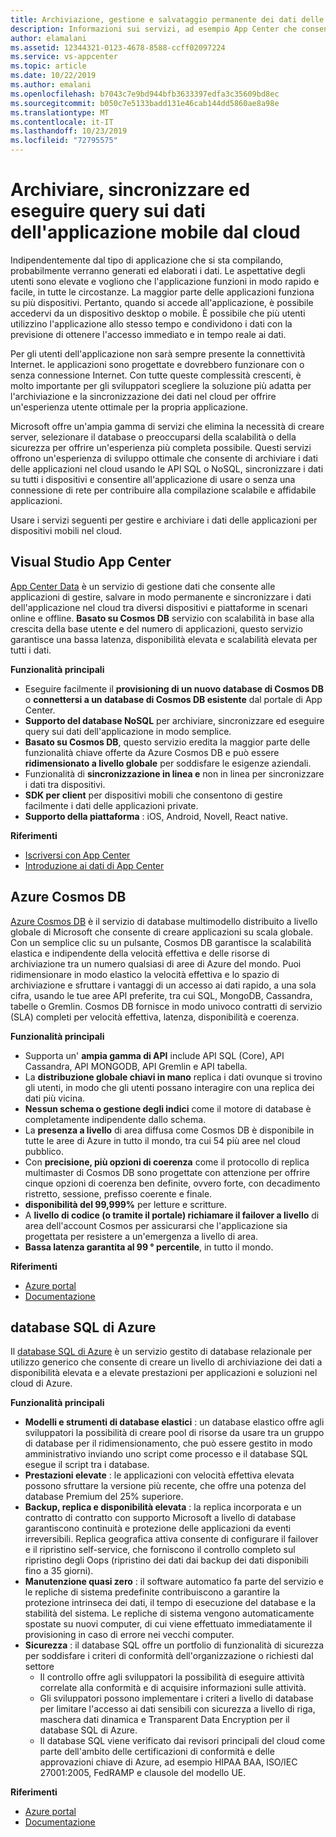 ```yaml
---
title: Archiviazione, gestione e salvataggio permanente dei dati delle applicazioni nel cloud con Visual Studio App Center e i servizi di Azure
description: Informazioni sui servizi, ad esempio App Center che consente di archiviare, gestire e salvare in modo permanente i dati delle applicazioni per dispositivi mobili nel cloud.
author: elamalani
ms.assetid: 12344321-0123-4678-8588-ccff02097224
ms.service: vs-appcenter
ms.topic: article
ms.date: 10/22/2019
ms.author: emalani
ms.openlocfilehash: b7043c7e9bd944bfb3633397edfa3c35609bd8ec
ms.sourcegitcommit: b050c7e5133badd131e46cab144dd5860ae8a98e
ms.translationtype: MT
ms.contentlocale: it-IT
ms.lasthandoff: 10/23/2019
ms.locfileid: "72795575"
---
```

# <a name="store-sync-and-query-mobile-application-data-from-the-cloud"></a>Archiviare, sincronizzare ed eseguire query sui dati dell'applicazione mobile dal cloud
Indipendentemente dal tipo di applicazione che si sta compilando, probabilmente verranno generati ed elaborati i dati. Le aspettative degli utenti sono elevate e vogliono che l'applicazione funzioni in modo rapido e facile, in tutte le circostanze. La maggior parte delle applicazioni funziona su più dispositivi. Pertanto, quando si accede all'applicazione, è possibile accedervi da un dispositivo desktop o mobile. È possibile che più utenti utilizzino l'applicazione allo stesso tempo e condividono i dati con la previsione di ottenere l'accesso immediato e in tempo reale ai dati.

Per gli utenti dell'applicazione non sarà sempre presente la connettività Internet. le applicazioni sono progettate e dovrebbero funzionare con o senza connessione Internet. Con tutte queste complessità crescenti, è molto importante per gli sviluppatori scegliere la soluzione più adatta per l'archiviazione e la sincronizzazione dei dati nel cloud per offrire un'esperienza utente ottimale per la propria applicazione.

Microsoft offre un'ampia gamma di servizi che elimina la necessità di creare server, selezionare il database o preoccuparsi della scalabilità o della sicurezza per offrire un'esperienza più completa possibile. Questi servizi offrono un'esperienza di sviluppo ottimale che consente di archiviare i dati delle applicazioni nel cloud usando le API SQL o NoSQL, sincronizzare i dati su tutti i dispositivi e consentire all'applicazione di usare o senza una connessione di rete per contribuire alla compilazione scalabile e affidabile applicazioni.

Usare i servizi seguenti per gestire e archiviare i dati delle applicazioni per dispositivi mobili nel cloud.

## <a name="visual-studio-app-center"></a>Visual Studio App Center
[App Center Data](/appcenter/data/) è un servizio di gestione dati che consente alle applicazioni di gestire, salvare in modo permanente e sincronizzare i dati dell'applicazione nel cloud tra diversi dispositivi e piattaforme in scenari online e offline. **Basato su Cosmos DB** servizio con scalabilità in base alla crescita della base utente e del numero di applicazioni, questo servizio garantisce una bassa latenza, disponibilità elevata e scalabilità elevata per tutti i dati.

**Funzionalità principali**
- Eseguire facilmente il **provisioning di un nuovo database di Cosmos DB** o **connettersi a un database di Cosmos DB esistente** dal portale di App Center.
- **Supporto del database NoSQL** per archiviare, sincronizzare ed eseguire query sui dati dell'applicazione in modo semplice.
- **Basato su Cosmos DB**, questo servizio eredita la maggior parte delle funzionalità chiave offerte da Azure Cosmos DB e può essere **ridimensionato a livello globale** per soddisfare le esigenze aziendali.
- Funzionalità di **sincronizzazione in linea e** non in linea per sincronizzare i dati tra dispositivi.
- **SDK per client** per dispositivi mobili che consentono di gestire facilmente i dati delle applicazioni private.
- **Supporto della piattaforma** : iOS, Android, Novell, React native.

**Riferimenti**
- [Iscriversi con App Center](https://appcenter.ms/signup?utm_source=Mobile%20Development%20Docs&utm_medium=Azure&utm_campaign=New%20azure%20docs)
- [Introduzione ai dati di App Center](/appcenter/data/getting-started)

## <a name="azure-cosmos-db"></a>Azure Cosmos DB
[Azure Cosmos DB](https://azure.microsoft.com/services/cosmos-db/) è il servizio di database multimodello distribuito a livello globale di Microsoft che consente di creare applicazioni su scala globale. Con un semplice clic su un pulsante, Cosmos DB garantisce la scalabilità elastica e indipendente della velocità effettiva e delle risorse di archiviazione tra un numero qualsiasi di aree di Azure del mondo. Puoi ridimensionare in modo elastico la velocità effettiva e lo spazio di archiviazione e sfruttare i vantaggi di un accesso ai dati rapido, a una sola cifra, usando le tue aree API preferite, tra cui SQL, MongoDB, Cassandra, tabelle o Gremlin. Cosmos DB fornisce in modo univoco contratti di servizio (SLA) completi per velocità effettiva, latenza, disponibilità e coerenza.

**Funzionalità principali**
- Supporta un' **ampia gamma di API** include API SQL (Core), API Cassandra, API MONGODB, API Gremlin e API tabella.
- La **distribuzione globale chiavi in mano** replica i dati ovunque si trovino gli utenti, in modo che gli utenti possano interagire con una replica dei dati più vicina.
- **Nessun schema o gestione degli indici** come il motore di database è completamente indipendente dallo schema.
- La **presenza a livello** di area diffusa come Cosmos DB è disponibile in tutte le aree di Azure in tutto il mondo, tra cui 54 più aree nel cloud pubblico.
- Con **precisione, più opzioni di coerenza** come il protocollo di replica multimaster di Cosmos DB sono progettate con attenzione per offrire cinque opzioni di coerenza ben definite, ovvero forte, con decadimento ristretto, sessione, prefisso coerente e finale.
- **disponibilità del 99,999%** per letture e scritture.
- A **livello di codice (o tramite il portale) richiamare il failover a livello** di area dell'account Cosmos per assicurarsi che l'applicazione sia progettata per resistere a un'emergenza a livello di area.
- **Bassa latenza garantita al 99 ° percentile**, in tutto il mondo.

**Riferimenti**
- [Azure portal](https://portal.azure.com) 
- [Documentazione](/azure/cosmos-db/introduction)   

## <a name="azure-sql-database"></a>database SQL di Azure
 Il [database SQL di Azure](https://azure.microsoft.com/services/sql-database/) è un servizio gestito di database relazionale per utilizzo generico che consente di creare un livello di archiviazione dei dati a disponibilità elevata e a elevate prestazioni per applicazioni e soluzioni nel cloud di Azure.

**Funzionalità principali**
- **Modelli e strumenti di database elastici** : un database elastico offre agli sviluppatori la possibilità di creare pool di risorse da usare tra un gruppo di database per il ridimensionamento, che può essere gestito in modo amministrativo inviando uno script come processo e il database SQL esegue il script tra i database.
- **Prestazioni elevate** : le applicazioni con velocità effettiva elevata possono sfruttare la versione più recente, che offre una potenza del database Premium del 25% superiore.
- **Backup, replica e disponibilità elevata** : la replica incorporata e un contratto di contratto con supporto Microsoft a livello di database garantiscono continuità e protezione delle applicazioni da eventi irreversibili. Replica geografica attiva consente di configurare il failover e il ripristino self-service, che forniscono il controllo completo sul ripristino degli Oops (ripristino dei dati dai backup dei dati disponibili fino a 35 giorni).
- **Manutenzione quasi zero** : il software automatico fa parte del servizio e le repliche di sistema predefinite contribuiscono a garantire la protezione intrinseca dei dati, il tempo di esecuzione del database e la stabilità del sistema. Le repliche di sistema vengono automaticamente spostate su nuovi computer, di cui viene effettuato immediatamente il provisioning in caso di errore nei vecchi computer.
- **Sicurezza** : il database SQL offre un portfolio di funzionalità di sicurezza per soddisfare i criteri di conformità dell'organizzazione o richiesti dal settore
    - Il controllo offre agli sviluppatori la possibilità di eseguire attività correlate alla conformità e di acquisire informazioni sulle attività.
    - Gli sviluppatori possono implementare i criteri a livello di database per limitare l'accesso ai dati sensibili con sicurezza a livello di riga, maschera dati dinamica e Transparent Data Encryption per il database SQL di Azure.
    - Il database SQL viene verificato dai revisori principali del cloud come parte dell'ambito delle certificazioni di conformità e delle approvazioni chiave di Azure, ad esempio HIPAA BAA, ISO/IEC 27001:2005, FedRAMP e clausole del modello UE.

**Riferimenti**
- [Azure portal](https://portal.azure.com) 
- [Documentazione](/azure/sql-database/)
   